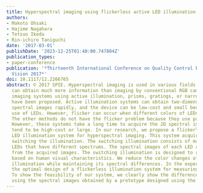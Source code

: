 ```yaml
---
title: Hyperspectral imaging using flickerless active LED illumination
authors:
- Makoto Ohsaki
- Hajime Nagahara
- Tetsuo Ikeda
- Rin-ichiro Taniguchi
date: '2017-03-01'
publishDate: '2023-12-25T01:40:00.747804Z'
publication_types:
- paper-conference
publication: '*Thirteenth International Conference on Quality Control by Artificial
  Vision 2017*'
doi: 10.1117/12.2266765
abstract: © 2017 SPIE. Hyperspectral imaging is used in various fields because it
  can obtain much more information than imaging by conventional RGB cameras. Hyperspectral
  imaging systems using active illumination, prisms, gratings, or narrowband filters
  have been proposed. Active illumination systems can obtain two-dimensional (2D)
  spectral images rapidly, and the device can be low-cost and small because of the
  use of LEDs. However, flicker can occur when different colors of LEDs are switched.
  The other methods do not have the flicker problem because they use passive imaging.
  However, these systems take a long time to acquire the 2D spectral images, or they
  tend to be high-cost or large. In our research, we propose a flickerless active
  LED illumination system for hyperspectral imaging. This system acquires images while
  switching the illumination. The switching illumination consists of many narrowband
  LEDs that have different spectrums. The spectral images of each LED are reconstructed
  from the acquired images. The switching illumination is designed to reduce the flicker
  based on human visual characteristics. We reduce the color changes of the switching
  illumination while maintaining its spectral differences. In the experiment, we obtain
  the optimal design of a flickerless illumination system for measuring oxygen saturation.
  To show the feasibility of our system, we clearly show the difference in saturation
  using the spectral images obtained by a prototype designed using the proposed method.
---
```


